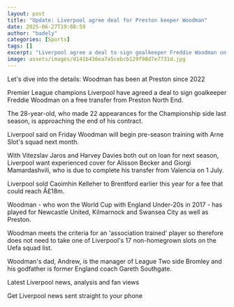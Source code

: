 ```yaml
---
layout: post
title: "Update: Liverpool agree deal for Preston keeper Woodman"
date: 2025-06-27T19:08:59
author: "badely"
categories: [Sports]
tags: []
excerpt: "Liverpool agree a deal to sign goalkeeper Freddie Woodman on a free transfer from Preston North End."
image: assets/images/d141b436ea7a5cebcb129f98d7e7731d.jpg
---
```


Let's dive into the details: Woodman has been at Preston since 2022

Premier League champions Liverpool have agreed a deal to sign goalkeeper Freddie Woodman on a free transfer from Preston North End.

The 28-year-old, who made 22 appearances for the Championship side last season, is approaching the end of his contract.

Liverpool said on Friday Woodman will begin pre-season training with Arne Slot's squad next month.

With Vitezslav Jaros and Harvey Davies both out on loan for next season, Liverpool want experienced cover for Alisson Becker and Giorgi Mamardashvili, who is due to complete his transfer from Valencia on 1 July.

Liverpool sold Caoimhin Kelleher to Brentford earlier this year for a fee that could reach Â£18m.

Woodman - who won the World Cup with England Under-20s in 2017 - has played for Newcastle United, Kilmarnock and Swansea City as well as Preston.

Woodman meets the criteria for an 'association trained' player so therefore does not need to take one of Liverpool's 17 non-homegrown slots on the Uefa squad list.

Woodman's dad, Andrew, is the manager of League Two side Bromley and his godfather is former England coach Gareth Southgate.

Latest Liverpool news, analysis and fan views

Get Liverpool news sent straight to your phone

